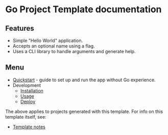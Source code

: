 # Go Project Template documentation


## Features

- Simple "Hello World" application.
- Accepts an optional name using a flag.
- Uses a CLI library to handle arguments and generate help.


## Menu

- [Quickstart](quickstart.md) - guide to set up and run the app without Go experience.
- Development
    - [Installation](installation.md)
    - [Usage](usage.md) 
    - [Deploy](deploy.md)

The above applies to projects generated with this template. For info on this template itself, see:

- [Template notes](template-notes/)

